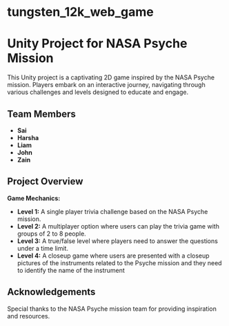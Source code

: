 # tungsten_12k_web_game
# Unity Project for NASA Psyche Mission

This Unity project is a captivating 2D game inspired by the NASA Psyche mission. Players embark on an interactive journey, navigating through various challenges and levels designed to educate and engage. 

## Team Members

- **Sai**
- **Harsha**
- **Liam**
- **John**
- **Zain**

## Project Overview

**Game Mechanics:**
- **Level 1:** A single player trivia challenge based on the NASA Psyche mission.
- **Level 2:** A multiplayer option where users can play the trivia game with groups of 2 to 8 people.
- **Level 3:** A true/false level where players need to answer the questions under a time limit.
- **Level 4:** A closeup game where users are presented with a closeup pictures of the instruments related to the Psyche mission and they need to identify the name of the instrument

## Acknowledgements

Special thanks to the NASA Psyche mission team for providing inspiration and resources. 



